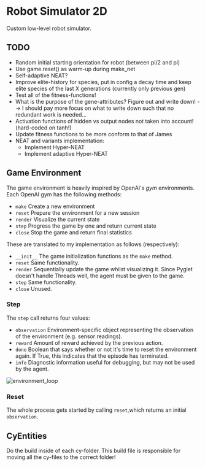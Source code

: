 # Robot Simulator 2D
 Custom low-level robot simulator.


## TODO

* Random initial starting orientation for robot (between pi/2 and pi)
* Use game.reset() as warm-up during make_net
* Self-adaptive NEAT?
* Improve elite-history for species, put in config a decay time and keep elite species of the last X generations (currently only previous gen)
* Test all of the fitness-functions!
* What is the purpose of the gene-attributes? Figure out and write down! --> I should pay more focus on what to write down such that no redundant work is needed...
* Activation functions of hidden vs output nodes not taken into account! (hard-coded on tanh!)
* Update fitness functions to be more conform to that of James
* NEAT and variants implementation:
    * Implement Hyper-NEAT
    * Implement adaptive Hyper-NEAT



## Game Environment

The game environment is heavily inspired by OpenAI's *gym* environments. Each OpenAI gym has the following methods:

* `make` Create a new environment
* `reset` Prepare the environment for a new session
* `render` Visualize the current state
* `step` Progress the game by one and return current state
* `close` Stop the game and return final statistics

These are translated to my implementation as follows (respectively):

* `__init__` The game initialization functions as the `make` method.
* `reset` Same functionality.
* `render` Sequentially update the game whilst visualizing it. Since Pyglet doesn't handle Threads well, the agent must be given to the game.
* `step` Same functionality.
* `close` Unused.

### Step

The `step` call returns four values:

* `observation` Environment-specific object representing the observation of the environment (e.g. sensor readings).
* `reward` Amount of reward achieved by the previous action.
* `done` Boolean that says whether or not it's time to reset the environment again. If True, this indicates that the episode has terminated.
* `info` Diagnostic information useful for debugging, but may not be used by the agent.

![environment_loop](img/openai_environment_loop.png)

### Reset

The whole process gets started by calling `reset`,which returns an initial `observation`.

## CyEntities

Do the build inside of each cy-folder. This build file is responsible for moving all the cy-files to the correct folder!
